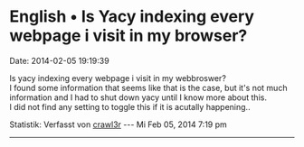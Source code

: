 English • Is Yacy indexing every webpage i visit in my browser?
===============================================================

Date: 2014-02-05 19:19:39

Is yacy indexing every webpage i visit in my webbroswer?\
I found some information that seems like that is the case, but it\'s not
much information and I had to shut down yacy until I know more about
this.\
I did not find any setting to toggle this if it is acutally happening..

Statistik: Verfasst von
[crawl3r](http://forum.yacy-websuche.de/memberlist.php?mode=viewprofile&u=9358)
--- Mi Feb 05, 2014 7:19 pm

------------------------------------------------------------------------
